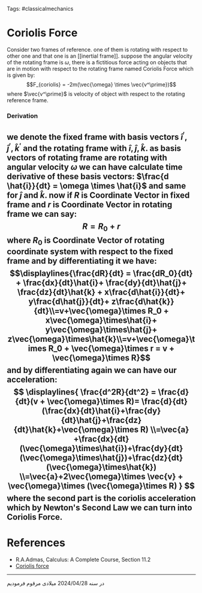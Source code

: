 Tags: #classicalmechanics

# Coriolis Force
Consider two frames of reference. one of them is rotating with respect to other one and that one is an [[inertial frame]]. suppose the angular velocity of the rotating frame is $\omega$, there is a fictitious force acting on objects that are in motion with respect to the rotating frame named Coriolis Force which is given by: $$F_{coriolis} = -2m(\vec{\omega} \times \vec{v^\prime})$$
where $\vec{v^\prime}$ is velocity of object with respect to the rotating reference frame.

### Derivation

we denote the fixed frame with basis vectors ${\hat{i}^\prime, \hat{j}^\prime, \hat{k}^\prime}$ and the rotating frame with ${\hat{i}, \hat{j}, \hat{k}}$. as basis vectors of rotating frame are rotating with angular velocity $\omega$ we can have calculate time derivative of these basis vectors: $\frac{d \hat{i}}{dt} = \omega \times \hat{i}$ and same for $\hat{j}$ and $\hat{k}$.
now if $R$ is Coordinate Vector in fixed frame and $r$ is Coordinate Vector in rotating frame we can say: $$R = R_0 + r$$where $R_0$ is Coordinate Vector of rotating coordinate system with respect to the fixed frame and by differentiating it we have:
$$\displaylines{\frac{dR}{dt} = \frac{dR_0}{dt} + \frac{dx}{dt}\hat{i}+ \frac{dy}{dt}\hat{j}+ \frac{dz}{dt}\hat{k} + x\frac{d\hat{i}}{dt}+ y\frac{d\hat{j}}{dt}+ z\frac{d\hat{k}}{dt}\\=v+\vec{\omega}\times R_0 + x\vec{\omega}\times\hat{i}+ y\vec{\omega}\times\hat{j}+ z\vec{\omega}\times\hat{k}\\=v+\vec{\omega}\times R_0 + \vec{\omega}\times r = v + \vec{\omega}\times R}$$
 and by differentiating again we can have our acceleration:
 $$
 \displaylines{
 \frac{d^2R}{dt^2} = \frac{d}{dt}(v + \vec{\omega}\times R)= \frac{d}{dt}(\frac{dx}{dt}\hat{i}+\frac{dy}{dt}\hat{j}+\frac{dz}{dt}\hat{k}+\vec{\omega}\times R)
 \\=\vec{a} +\frac{dx}{dt}(\vec{\omega}\times\hat{i})+\frac{dy}{dt}(\vec{\omega}\times\hat{j})+\frac{dz}{dt}(\vec{\omega}\times\hat{k})
 \\=\vec{a}+2\vec{\omega}\times \vec{v} + \vec{\omega}\times (\vec{\omega}\times R) 
 }
 $$
 where the second part is the coriolis acceleration which by Newton's Second Law we can turn into Coriolis Force.
---
# References

- R.A.Admas, Calculus: A Complete Course, Section 11.2
- [Coriolis force](https://en.wikipedia.org/wiki/Coriolis_force)

---
در سنه 2024/04/28 میلادی مرقوم فرمودیم